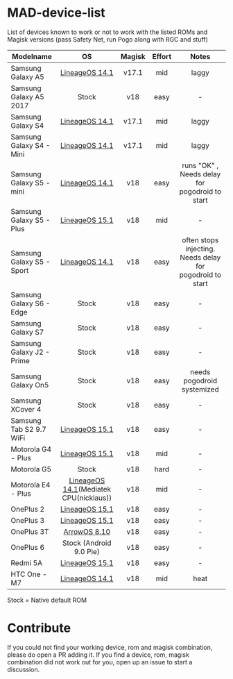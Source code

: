 # MAD-device-list
List of devices known to work or not to work with the listed ROMs and Magisk versions (pass Safety Net, run Pogo along with RGC and stuff)

| Modelname | OS | Magisk | Effort | Notes |
| --- | :---: | :---: | :---: | :---: |
| Samsung Galaxy A5 | [LineageOS 14.1](https://download.lineageos.org/a5y17lte) | v17.1 | mid | laggy |
| Samsung Galaxy A5 2017 | Stock | v18 | easy | - |
| Samsung Galaxy S4 | [LineageOS 14.1](https://download.lineageos.org/jfltexx) | v17.1 | mid | laggy |
| Samsung Galaxy S4 - Mini | [LineageOS 14.1](https://forum.xda-developers.com/galaxy-s4-mini/orig-development/rom-cyanogenmod-14-0-s4-mini-3g-lte-t3471761) | v17.1 | mid | laggy |
| Samsung Galaxy S5 - mini | [LineageOS 14.1](https://forum.xda-developers.com/galaxy-s5-mini/development/g800f-m-y-lineageos-14-1-g800f-m-y-t3549055) | v18 | easy | runs "OK" , Needs delay for pogodroid to start |
| Samsung Galaxy S5 - Plus | [LineageOS 15.1](https://download.lineageos.org/kccat6) | v18 | mid | - |
| Samsung Galaxy S5 - Sport | [LineageOS 14.1](https://forum.xda-developers.com/sprint-galaxy-s5/development/rom-lineageos-14-1-galaxy-s5-sport-sm-t3727763) | v18 | easy | often stops injecting. Needs delay for pogodroid to start |
| Samsung Galaxy S6 - Edge | Stock | v18 | easy | - |
| Samsung Galaxy S7 | Stock | v18 | easy | - |
| Samsung Galaxy J2 - Prime | Stock | v18 | easy | - |
| Samsung Galaxy On5 | Stock | v18 | easy | needs pogodroid systemized |
| Samsung XCover 4 | Stock | v18 | easy | - |
| Samsung Tab S2 9.7 WiFi | [LineageOS 15.1](https://download.lineageos.org/gts210vewifi) | v18 | easy | - |
| Motorola G4 - Plus | [LineageOS 15.1](https://forum.xda-developers.com/moto-g4-plus/development/rom-lineageos-15-1-unofficial-t3768420) | v18 | mid | - |
| Motorola G5 | Stock | v18 | hard | - |
| Motorola E4 - Plus | [LineageOS 14.1](https://androidfilehost.com/?fid=5862345805528046723)(Mediatek CPU(nicklaus)) | v18 | mid | - |
| OnePlus 2 | [LineageOS 15.1](https://wiki.lineageos.org/devices/oneplus2/install) | v18 | easy | - |
| OnePlus 3 | [LineageOS 15.1](https://forum.xda-developers.com/oneplus-3/oneplus-3--3t-cross-device-development/rom-lineageos-15-1-oneplus-3-3t-t3739169) | v18 | easy | - |
| OnePlus 3T | [ArrowOS 8.10](https://forum.xda-developers.com/oneplus-3/oneplus-3--3t-cross-device-development/official-arrowos-t3822779) | v18 | easy | - |
| OnePlus 6 | Stock (Android 9.0 Pie) | v18 | easy | - |
| Redmi 5A | [LineageOS 15.1](https://forum.xda-developers.com/xiaomi-redmi-5a/development/2018-10-10-lineageos-15-1-t3864961) | v18 | easy | - |
| HTC One -  M7 | [LineageOS 14.1](https://forum.xda-developers.com/htc-one/orig-development/rom-lineage-os-14-1-t3531331) | v18 | mid | heat |

Stock = Native default ROM

# Contribute
If you could not find your working device, rom and magisk combination, please do open a PR adding it.
If you find a device, rom, magisk combination did not work out for you, open up an issue to start a discussion.


